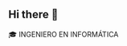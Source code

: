 ## Hi there 👋

<!--
**MorenDin562/MorenDin562** is a ✨ _special_ ✨ repository because its `README.md` (this file) appears on your GitHub profile.

<h2>Sobre mi 😃</h2>
<!--Intro start-->

<p align="left">
🎓 INGENIERO EN INFORMÁTICA
